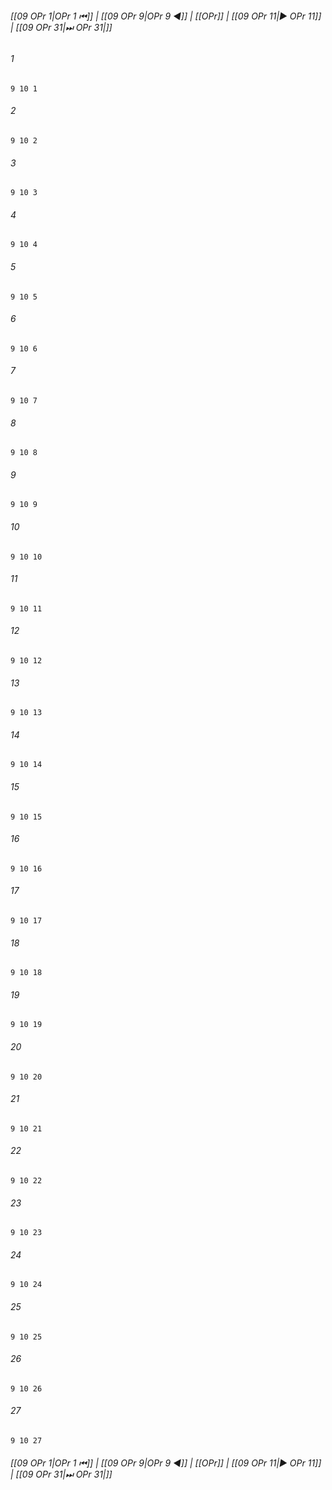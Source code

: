 
###### [[09 OPr 1|OPr 1 ⏮]] | [[09 OPr 9|OPr 9 ◀]] | [[OPr]] | [[09 OPr 11|▶ OPr 11]] | [[09 OPr 31|⏭ OPr 31|]]

###### 1
``` verse
9 10 1 
```
###### 2
``` verse
9 10 2 
```
###### 3
``` verse
9 10 3 
```
###### 4
``` verse
9 10 4 
```
###### 5
``` verse
9 10 5 
```
###### 6
``` verse
9 10 6 
```
###### 7
``` verse
9 10 7 
```
###### 8
``` verse
9 10 8 
```
###### 9
``` verse
9 10 9 
```
###### 10
``` verse
9 10 10 
```
###### 11
``` verse
9 10 11 
```
###### 12
``` verse
9 10 12 
```
###### 13
``` verse
9 10 13 
```
###### 14
``` verse
9 10 14 
```
###### 15
``` verse
9 10 15 
```
###### 16
``` verse
9 10 16 
```
###### 17
``` verse
9 10 17 
```
###### 18
``` verse
9 10 18 
```
###### 19
``` verse
9 10 19 
```
###### 20
``` verse
9 10 20 
```
###### 21
``` verse
9 10 21 
```
###### 22
``` verse
9 10 22 
```
###### 23
``` verse
9 10 23 
```
###### 24
``` verse
9 10 24 
```
###### 25
``` verse
9 10 25 
```
###### 26
``` verse
9 10 26 
```
###### 27
``` verse
9 10 27 
```

###### [[09 OPr 1|OPr 1 ⏮]] | [[09 OPr 9|OPr 9 ◀]] | [[OPr]] | [[09 OPr 11|▶ OPr 11]] | [[09 OPr 31|⏭ OPr 31|]]

